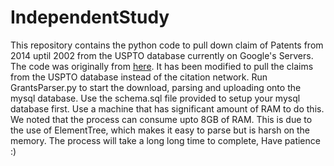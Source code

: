 IndependentStudy
================
This repository contains the python code to pull down claim of Patents from 2014 uptil 2002 from the USPTO database currently on Google's Servers. The code was originally from [here](http://abel.lis.illinois.edu/UPDC/Tutorial.html). It has been modified to pull the claims from the USPTO database instead of the citation network. 
Run GrantsParser.py to start the download, parsing and uploading onto the mysql database. 
Use the schema.sql file provided to setup your mysql database first. 
Use a machine that has significant amount of RAM to do this. We noted that the process can consume upto 8GB of RAM. This is due to the use of ElementTree, which makes it easy to parse but is harsh on the memory. 
The process will take a long long time to complete, Have patience :)
